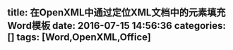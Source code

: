 title: 在OpenXML中通过定位XML文档中的元素填充Word模板
date: 2016-07-15 14:56:36
categories: []
tags: [Word,OpenXML,Office]
---
